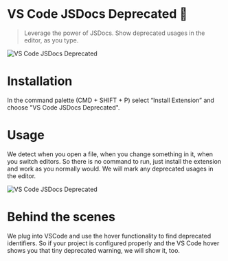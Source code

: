 # VS Code JSDocs Deprecated 🚨

> Leverage the power of JSDocs. Show deprecated usages in the editor, as you type.

<img src="https://github.com/balajmarius/vscode-jsdocs-deprecated/blob/master/static/tutorial.gif?raw=true" alt="VS Code JSDocs Deprecated" />

# Installation

In the command palette (CMD + SHIFT + P) select “Install Extension” and choose "VS Code JSDocs Deprecated".

# Usage

We detect when you open a file, when you change something in it, when you switch editors. So there is no command to run, just install the extension and work as you normally would. We will mark any deprecated usages in the editor.

<img src="https://github.com/balajmarius/vscode-jsdocs-deprecated/blob/master/static/banner.png?raw=true" alt="VS Code JSDocs Deprecated" />

# Behind the scenes

We plug into VSCode and use the hover functionality to find deprecated identifiers. So if your project is configured properly and the VS Code hover shows you that tiny deprecated warning, we will show it, too.
